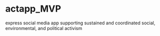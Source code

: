 # actapp_MVP
express social media app supporting sustained and coordinated social, environmental, and political activism
